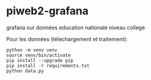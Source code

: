 # piweb2-grafana
grafana sur données education nationale niveau college

Pour les données (télechargement et traitement):

```shell
python -m venv venv
source venv/bin/activate
pip install --upgrade pip
pip install -r requirements.txt
python data.py
```

